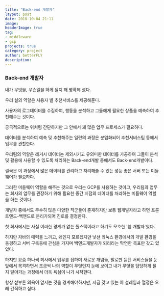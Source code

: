 ```yaml
---
title: "Back-end 개발자"
layout: post
date: 2018-10-04 21:11
image: 
headerImage: true
tag: 
- middleware
- gcp
projects: true
category: project
author: betterFLY
description:
---
```


### Back-end 개발자
내가 무엇을, 무슨일을 하게 될지 꽤 명확헤 졌다.

우리 실의 역할은 사용자 별 추천서비스를 제공해준다.

사용자의 로그데이터를 수집하여, 행동을 분석하고 그들에게 필요한 상품을 예측하여 추천해주는 것이다.

궁극적으로는 위처럼 간단하지만 그 안에서 꽤 많은 업무 프로세스가 필요하다.

데이터를 분석하여 예측 및 추천해주는 일련의 과정은 분업화되어 추천서비스팀 등에서 업무를 관할한다.

우리팀의 역할은 레거시 데이터는 제외시키고 유의미한 데이터를 가공하여 그들이 분석 및 활용에 사용할 수 있도록 처리하는 Back-end개발 중에서도 Back-end개발이다.

결국은 이 과정에서 많은 데이터를 관리하고 처리해줄 수 있는 성능 좋은 서버 또는 미들웨어가 필요하다.

그러한 미들웨어 역할을 해주는 것으로 우리는 GCP를 사용하는 것이고, 우리팀의 업무는 회사의 업무를 관장하기 위해 필요한 중간 지점의 데이터를 처리하는 미들웨어 역할을 하는 것이다.

개발자 중에서도 무수히 많은 다양한 직군들이 존재하지만 
보통 웹개발자라고 하면 프론트엔드-백엔드로 분리가되어 진로를 결정한다.

첫 회사에서는 사실 이러한 경계가 없는 풀스택이라고 하기도 모호한 '웹 개발자'였다.

하지만 자바의 매력을 느끼고, 왜인지 모르겠지만 낯선 리눅스 환경에서의 개발 환경을 동경하고 서버 구축등에 관심을 가지며 백엔드개발자가 되리라는 막연한 목표만 갖고 있었다.

하지만 요즘 하나씩 회사에서 업무를 접하며 새로운 개념들, 말로만 듣던 서비스들을 눈 앞에서 목격하면서 조금씩 나의 역할이 무엇인지 눈에 보이고 내가 무엇을 담당하게 될지 알아가는 과정에서 더욱 욕심이 나기 시작한다.

항상 섣부른 의욕이 앞서는 것을 경계해야하지만, 지금 갖고 있는 이 설레임과 열정은 오래 간직하고 싶다.
